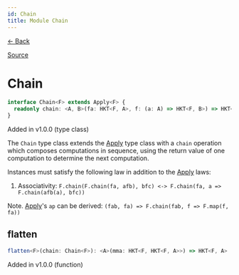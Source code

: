 ```yaml
---
id: Chain
title: Module Chain
---
```


[← Back](.)

[Source](https://github.com/gcanti/fp-ts/blob/master/src/Chain.ts)

# Chain

```ts
interface Chain<F> extends Apply<F> {
  readonly chain: <A, B>(fa: HKT<F, A>, f: (a: A) => HKT<F, B>) => HKT<F, B>
}
```

Added in v1.0.0 (type class)

The `Chain` type class extends the [Apply](./Apply.md) type class with a `chain` operation which composes computations in
sequence, using the return value of one computation to determine the next computation.

Instances must satisfy the following law in addition to the [Apply](./Apply.md) laws:

1. Associativity: `F.chain(F.chain(fa, afb), bfc) <-> F.chain(fa, a => F.chain(afb(a), bfc))`

Note. [Apply](./Apply.md)'s `ap` can be derived: `(fab, fa) => F.chain(fab, f => F.map(f, fa))`

## flatten

```ts
flatten<F>(chain: Chain<F>): <A>(mma: HKT<F, HKT<F, A>>) => HKT<F, A>
```

Added in v1.0.0 (function)
